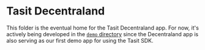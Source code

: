 # Tasit Decentraland

This folder is the eventual home for the Tasit Decentraland app. For now, it's actively being developed in the [`demo` directory](../demo) since the Decentraland app is also serving as our first demo app for using the Tasit SDK.
